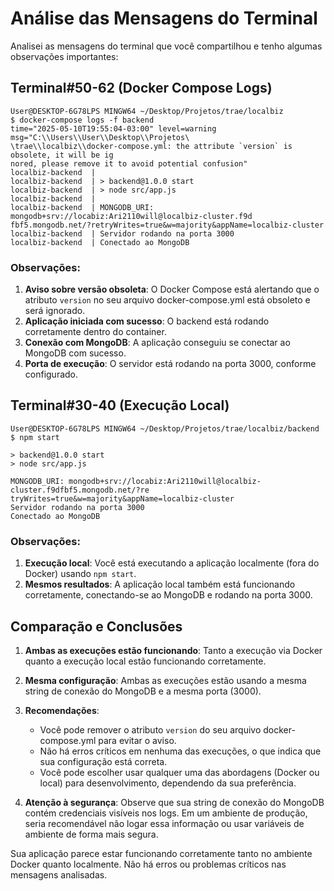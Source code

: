 


          
# Análise das Mensagens do Terminal

Analisei as mensagens do terminal que você compartilhou e tenho algumas observações importantes:

## Terminal#50-62 (Docker Compose Logs)

```
User@DESKTOP-6G78LPS MINGW64 ~/Desktop/Projetos/trae/localbiz                          
$ docker-compose logs -f backend                                                       
time="2025-05-10T19:55:04-03:00" level=warning msg="C:\\Users\\User\\Desktop\\Projetos\
\trae\\localbiz\\docker-compose.yml: the attribute `version` is obsolete, it will be ig
nored, please remove it to avoid potential confusion"                                  
localbiz-backend  |                                                                    
localbiz-backend  | > backend@1.0.0 start                                              
localbiz-backend  | > node src/app.js                                                  
localbiz-backend  |                                                                    
localbiz-backend  | MONGODB_URI: mongodb+srv://locabiz:Ari2110will@localbiz-cluster.f9d
fbf5.mongodb.net/?retryWrites=true&w=majority&appName=localbiz-cluster                 
localbiz-backend  | Servidor rodando na porta 3000                                     
localbiz-backend  | Conectado ao MongoDB
```

### Observações:
1. **Aviso sobre versão obsoleta**: O Docker Compose está alertando que o atributo `version` no seu arquivo docker-compose.yml está obsoleto e será ignorado.
2. **Aplicação iniciada com sucesso**: O backend está rodando corretamente dentro do container.
3. **Conexão com MongoDB**: A aplicação conseguiu se conectar ao MongoDB com sucesso.
4. **Porta de execução**: O servidor está rodando na porta 3000, conforme configurado.

## Terminal#30-40 (Execução Local)

```                                                                                       
User@DESKTOP-6G78LPS MINGW64 ~/Desktop/Projetos/trae/localbiz/backend                  
$ npm start                                                                            
                                                                                       
> backend@1.0.0 start                                                                  
> node src/app.js                                                                      
                                                                                       
MONGODB_URI: mongodb+srv://locabiz:Ari2110will@localbiz-cluster.f9dfbf5.mongodb.net/?re
tryWrites=true&w=majority&appName=localbiz-cluster                                     
Servidor rodando na porta 3000                                                         
Conectado ao MongoDB 
```

### Observações:
1. **Execução local**: Você está executando a aplicação localmente (fora do Docker) usando `npm start`.
2. **Mesmos resultados**: A aplicação local também está funcionando corretamente, conectando-se ao MongoDB e rodando na porta 3000.

## Comparação e Conclusões

1. **Ambas as execuções estão funcionando**: Tanto a execução via Docker quanto a execução local estão funcionando corretamente.

2. **Mesma configuração**: Ambas as execuções estão usando a mesma string de conexão do MongoDB e a mesma porta (3000).

3. **Recomendações**:
   - Você pode remover o atributo `version` do seu arquivo docker-compose.yml para evitar o aviso.
   - Não há erros críticos em nenhuma das execuções, o que indica que sua configuração está correta.
   - Você pode escolher usar qualquer uma das abordagens (Docker ou local) para desenvolvimento, dependendo da sua preferência.

4. **Atenção à segurança**: Observe que sua string de conexão do MongoDB contém credenciais visíveis nos logs. Em um ambiente de produção, seria recomendável não logar essa informação ou usar variáveis de ambiente de forma mais segura.

Sua aplicação parece estar funcionando corretamente tanto no ambiente Docker quanto localmente. Não há erros ou problemas críticos nas mensagens analisadas.

        